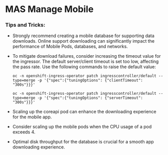 # MAS Manage Mobile


### Tips and Tricks:


- Strongly recommend creating a mobile database for supporting data downloads. Online support downloading can significantly impact the performance of Mobile Pods, databases, and networks.

- To mitigate download failures, consider increasing the timeout value for the ingressor. The default server/client timeout is set too low, affecting the pass rate. Use the following commands to raise the default value:

    `oc -n openshift-ingress-operator patch ingresscontroller/default --type=merge -p '{"spec":{"tuningOptions": {"clientTimeout": "300s"}}}'`

    `oc -n openshift-ingress-operator patch ingresscontroller/default --type=merge -p '{"spec":{"tuningOptions": {"serverTimeout": "300s"}}}'`
    

- Scaling up the coreapi pod can enhance the downloading experience for the mobile app.

- Consider scaling up the mobile pods when the CPU usage of a pod exceeds 4.

- Optimal disk throughput for the database is crucial for a smooth app downloading experience.
